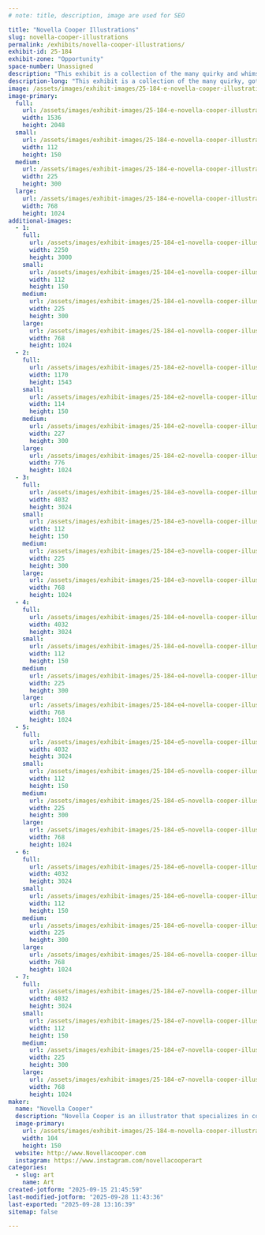 ```yaml
---
# note: title, description, image are used for SEO

title: "Novella Cooper Illustrations"
slug: novella-cooper-illustrations
permalink: /exhibits/novella-cooper-illustrations/
exhibit-id: 25-184
exhibit-zone: "Opportunity"
space-number: Unassigned
description: "This exhibit is a collection of the many quirky and whimsical works of Novella Cooper."
description-long: "This exhibit is a collection of the many quirky, gothic, and whimsical works of Novella Cooper. With over 10 years of experience in the field of visual arts and design, Novella has found her passion in illustration, creating comics and designing art for books, landing her first book gig in 2018."
image: /assets/images/exhibit-images/25-184-e-novella-cooper-illustrations-img-0845-225x300.jpeg
image-primary: 
  full:
    url: /assets/images/exhibit-images/25-184-e-novella-cooper-illustrations-img-0845-full.jpeg
    width: 1536
    height: 2048
  small:
    url: /assets/images/exhibit-images/25-184-e-novella-cooper-illustrations-img-0845-112x150.jpeg
    width: 112
    height: 150
  medium:
    url: /assets/images/exhibit-images/25-184-e-novella-cooper-illustrations-img-0845-225x300.jpeg
    width: 225
    height: 300
  large:
    url: /assets/images/exhibit-images/25-184-e-novella-cooper-illustrations-img-0845-768x1024.jpeg
    width: 768
    height: 1024
additional-images: 
  - 1:
    full:
      url: /assets/images/exhibit-images/25-184-e1-novella-cooper-illustrations-2025-09-11-05-15-50-0000-full.jpeg
      width: 2250
      height: 3000
    small:
      url: /assets/images/exhibit-images/25-184-e1-novella-cooper-illustrations-2025-09-11-05-15-50-0000-112x150.jpeg
      width: 112
      height: 150
    medium:
      url: /assets/images/exhibit-images/25-184-e1-novella-cooper-illustrations-2025-09-11-05-15-50-0000-225x300.jpeg
      width: 225
      height: 300
    large:
      url: /assets/images/exhibit-images/25-184-e1-novella-cooper-illustrations-2025-09-11-05-15-50-0000-768x1024.jpeg
      width: 768
      height: 1024
  - 2:
    full:
      url: /assets/images/exhibit-images/25-184-e2-novella-cooper-illustrations-img-9162-original-full.jpeg
      width: 1170
      height: 1543
    small:
      url: /assets/images/exhibit-images/25-184-e2-novella-cooper-illustrations-img-9162-original-114x150.jpeg
      width: 114
      height: 150
    medium:
      url: /assets/images/exhibit-images/25-184-e2-novella-cooper-illustrations-img-9162-original-227x300.jpeg
      width: 227
      height: 300
    large:
      url: /assets/images/exhibit-images/25-184-e2-novella-cooper-illustrations-img-9162-original-776x1024.jpeg
      width: 776
      height: 1024
  - 3:
    full:
      url: /assets/images/exhibit-images/25-184-e3-novella-cooper-illustrations-img-1034-full.jpeg
      width: 4032
      height: 3024
    small:
      url: /assets/images/exhibit-images/25-184-e3-novella-cooper-illustrations-img-1034-112x150.jpeg
      width: 112
      height: 150
    medium:
      url: /assets/images/exhibit-images/25-184-e3-novella-cooper-illustrations-img-1034-225x300.jpeg
      width: 225
      height: 300
    large:
      url: /assets/images/exhibit-images/25-184-e3-novella-cooper-illustrations-img-1034-768x1024.jpeg
      width: 768
      height: 1024
  - 4:
    full:
      url: /assets/images/exhibit-images/25-184-e4-novella-cooper-illustrations-img-1439-full.jpeg
      width: 4032
      height: 3024
    small:
      url: /assets/images/exhibit-images/25-184-e4-novella-cooper-illustrations-img-1439-112x150.jpeg
      width: 112
      height: 150
    medium:
      url: /assets/images/exhibit-images/25-184-e4-novella-cooper-illustrations-img-1439-225x300.jpeg
      width: 225
      height: 300
    large:
      url: /assets/images/exhibit-images/25-184-e4-novella-cooper-illustrations-img-1439-768x1024.jpeg
      width: 768
      height: 1024
  - 5:
    full:
      url: /assets/images/exhibit-images/25-184-e5-novella-cooper-illustrations-img-2615-full.jpeg
      width: 4032
      height: 3024
    small:
      url: /assets/images/exhibit-images/25-184-e5-novella-cooper-illustrations-img-2615-112x150.jpeg
      width: 112
      height: 150
    medium:
      url: /assets/images/exhibit-images/25-184-e5-novella-cooper-illustrations-img-2615-225x300.jpeg
      width: 225
      height: 300
    large:
      url: /assets/images/exhibit-images/25-184-e5-novella-cooper-illustrations-img-2615-768x1024.jpeg
      width: 768
      height: 1024
  - 6:
    full:
      url: /assets/images/exhibit-images/25-184-e6-novella-cooper-illustrations-img-1107-full.jpeg
      width: 4032
      height: 3024
    small:
      url: /assets/images/exhibit-images/25-184-e6-novella-cooper-illustrations-img-1107-112x150.jpeg
      width: 112
      height: 150
    medium:
      url: /assets/images/exhibit-images/25-184-e6-novella-cooper-illustrations-img-1107-225x300.jpeg
      width: 225
      height: 300
    large:
      url: /assets/images/exhibit-images/25-184-e6-novella-cooper-illustrations-img-1107-768x1024.jpeg
      width: 768
      height: 1024
  - 7:
    full:
      url: /assets/images/exhibit-images/25-184-e7-novella-cooper-illustrations-img-1555-full.jpeg
      width: 4032
      height: 3024
    small:
      url: /assets/images/exhibit-images/25-184-e7-novella-cooper-illustrations-img-1555-112x150.jpeg
      width: 112
      height: 150
    medium:
      url: /assets/images/exhibit-images/25-184-e7-novella-cooper-illustrations-img-1555-225x300.jpeg
      width: 225
      height: 300
    large:
      url: /assets/images/exhibit-images/25-184-e7-novella-cooper-illustrations-img-1555-768x1024.jpeg
      width: 768
      height: 1024
maker: 
  name: "Novella Cooper"
  description: "Novella Cooper is an illustrator that specializes in comics and children’s books."
  image-primary:
    url: /assets/images/exhibit-images/25-184-m-novella-cooper-illustrations-img-2578-original-104x150.png
    width: 104
    height: 150
  website: http://www.Novellacooper.com
  instagram: https://www.instagram.com/novellacooperart
categories: 
  - slug: art
    name: Art
created-jotform: "2025-09-15 21:45:59"
last-modified-jotform: "2025-09-28 11:43:36"
last-exported: "2025-09-28 13:16:39"
sitemap: false

---
```

